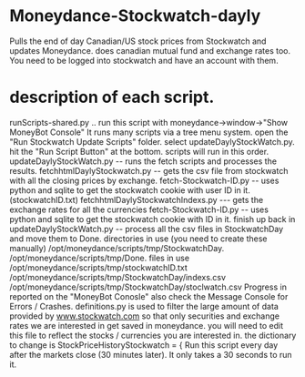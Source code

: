 # Moneydance-Stockwatch-dayly
Pulls the end of day Canadian/US stock prices from Stockwatch and updates Moneydance. 
does canadian mutual fund and exchange rates too. 
You need to be logged into stockwatch and have an account with them. 
# description of each script.
  runScripts-shared.py .. run this script with moneydance->window->"Show MoneyBot Console"
  It runs many scripts via a tree menu system.
  open the "Run Stockwatch Update Scripts" folder.
  select updateDaylyStockWatch.py.
  hit the "Run Script Button" at the bottom.
  scripts will run in this order.
updateDaylyStockWatch.py -- runs the fetch scripts and processes the results.
fetchhtmlDaylyStockwatch.py -- gets the csv file from stockwatch with all the closing prices by exchange.
fetch-Stockwatch-ID.py  -- uses python and sqlite to get the stockwatch cookie with user ID in it.(stockwatchID.txt)
fetchhtmlDaylyStockwatchIndexs.py  --- gets the exchange rates for all the currencies
fetch-Stockwatch-ID.py -- uses python and sqlite to get the stockwatch cookie with ID in it. 
finish up back in updateDaylyStockWatch.py -- process all the csv files in StockwatchDay and move them to Done.
directories in use (you need to create these manually)
/opt/moneydance/scripts/tmp/StockwatchDay.
/opt/moneydance/scripts/tmp/Done.
files in use 
/opt/moneydance/scripts/tmp/stockwatchID.txt
/opt/moneydance/scripts/tmp/StockwatchDay/indexs.csv
/opt/moneydance/scripts/tmp/StockwatchDay/stoclwatch.csv
Progress in reported on the "MoneyBot Conosle"
also check the Message Console for Errors / Crashes.
definitions.py is used to filter the large amount of data provided by www.stockwatch.com
so that only securities and exchange rates we are interested in get saved in moneydance.
you will need to edit this file to reflect the stocks / currencies you are interested in.
the dictionary to change is StockPriceHistoryStockwatch = { 
Run this script every day after the markets close (30 minutes later).
It only takes a 30 seconds to run it.

